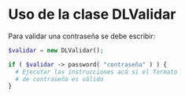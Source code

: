# Uso de la clase DLValidar

Para validar una contraseña se debe escribir:

``` php
$validar = new DLValidar();

if ( $validar -> password( "contraseña" ) ) {
  # Ejecutar las instrucciones acá si el formato 
  # de contraseña es válido
}
```